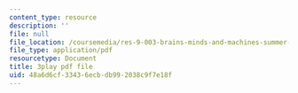 ```yaml
---
content_type: resource
description: ''
file: null
file_location: /coursemedia/res-9-003-brains-minds-and-machines-summer-course-summer-2015/48a6d6cf33436ecbdb992038c9f7e18f_NFFX81o9yRA.pdf
file_type: application/pdf
resourcetype: Document
title: 3play pdf file
uid: 48a6d6cf-3343-6ecb-db99-2038c9f7e18f
---
```

